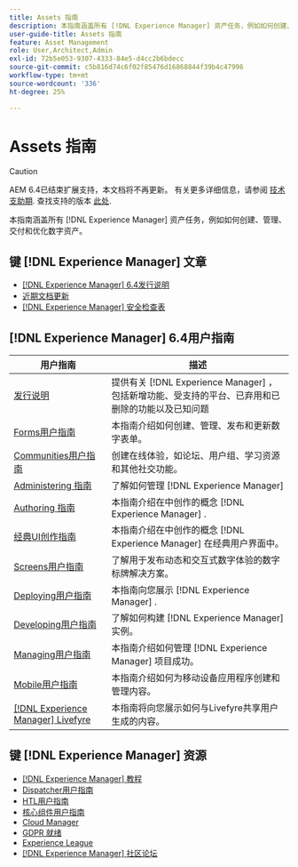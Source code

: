 ```yaml
---
title: Assets 指南
description: 本指南涵盖所有 [!DNL Experience Manager] 资产任务，例如如何创建、管理、交付和优化数字资产。
user-guide-title: Assets 指南
feature: Asset Management
role: User,Architect,Admin
exl-id: 72b5e053-9307-4333-84e5-d4cc2b6bdecc
source-git-commit: c5b816d74c6f02f85476d16868844f39b4c47996
workflow-type: tm+mt
source-wordcount: '336'
ht-degree: 25%

---
```


# Assets 指南

>[!CAUTION]
>
>AEM 6.4已结束扩展支持，本文档将不再更新。 有关更多详细信息，请参阅 [技术支助期](https://helpx.adobe.com/cn/support/programs/eol-matrix.html). 查找支持的版本 [此处](https://experienceleague.adobe.com/docs/).

本指南涵盖所有 [!DNL Experience Manager] 资产任务，例如如何创建、管理、交付和优化数字资产。

## 键 [!DNL Experience Manager] 文章

* [[!DNL Experience Manager] 6.4发行说明](/help/release-notes/home.md)
* [近期文档更新](https://experienceleague.adobe.com/docs/experience-manager-release-information/aem-release-updates/doc-updates/documentation-updates.html)
* [[!DNL Experience Manager] 安全检查表](/help/sites-administering/security-checklist.md)

## [!DNL Experience Manager] 6.4用户指南

| 用户指南 | 描述 |
|--- |---|
| [发行说明](/help/release-notes/home.md) | 提供有关 [!DNL Experience Manager] ，包括新增功能、受支持的平台、已弃用和已删除的功能以及已知问题 |
| [Forms用户指南](/help/forms/home.md) | 本指南介绍如何创建、管理、发布和更新数字表单。 |
| [Communities用户指南](/help/communities/home.md) | 创建在线体验，如论坛、用户组、学习资源和其他社交功能。 |
| [Administering 指南](/help/sites-administering/home.md) | 了解如何管理 [!DNL Experience Manager] |
| [Authoring 指南](/help/sites-authoring/home.md) | 本指南介绍在中创作的概念 [!DNL Experience Manager] . |
| [经典UI创作指南](/help/sites-classic-ui-authoring/home.md) | 本指南介绍在中创作的概念 [!DNL Experience Manager]  在经典用户界面中。 |
| [Screens用户指南](https://experienceleague.adobe.com/docs/experience-manager-screens/user-guide/aem-screens-introduction.html) | 了解用于发布动态和交互式数字体验的数字标牌解决方案。 |
| [Deploying用户指南](/help/sites-deploying/home.md) | 本指南向您展示 [!DNL Experience Manager] . |
| [Developing用户指南](/help/sites-developing/home.md) | 了解如何构建 [!DNL Experience Manager]  实例。 |
| [Managing用户指南](/help/managing/home.md) | 本指南介绍如何管理 [!DNL Experience Manager]  项目成功。 |
| [Mobile用户指南](/help/mobile/home.md) | 本指南介绍如何为移动设备应用程序创建和管理内容。 |
| [[!DNL Experience Manager]  Livefyre](https://experienceleague.adobe.com/docs/livefyre/using/home.html) | 本指南将向您展示如何与Livefyre共享用户生成的内容。 |

## 键 [!DNL Experience Manager]  资源

* [[!DNL Experience Manager]  教程](https://experienceleague.adobe.com/docs/experience-manager-tutorials.html)
* [Dispatcher用户指南](https://experienceleague.adobe.com/docs/experience-manager-dispatcher/using/dispatcher.html)
* [HTL用户指南](https://experienceleague.adobe.com/docs/experience-manager-htl/using/overview.html?lang=zh-Hans)
* [核心组件用户指南](https://experienceleague.adobe.com/docs/experience-manager-core-components/using/introduction.html?lang=zh-Hans)
* [Cloud Manager](https://experienceleague.adobe.com/docs/experience-manager-cloud-manager/using/introduction-to-cloud-manager.html?lang=zh-Hans)
* [GDPR 就绪](/help/managing/data-protection-and-privacy.md)
* [Experience League](https://experienceleague.adobe.com/?promoid=K42KVXHD&amp;mv=other#recommended/solutions/experience-manager)
* [[!DNL Experience Manager]  社区论坛](https://experienceleaguecommunities.adobe.com/t5/adobe-experience-manager/ct-p/adobe-experience-manager-community)
